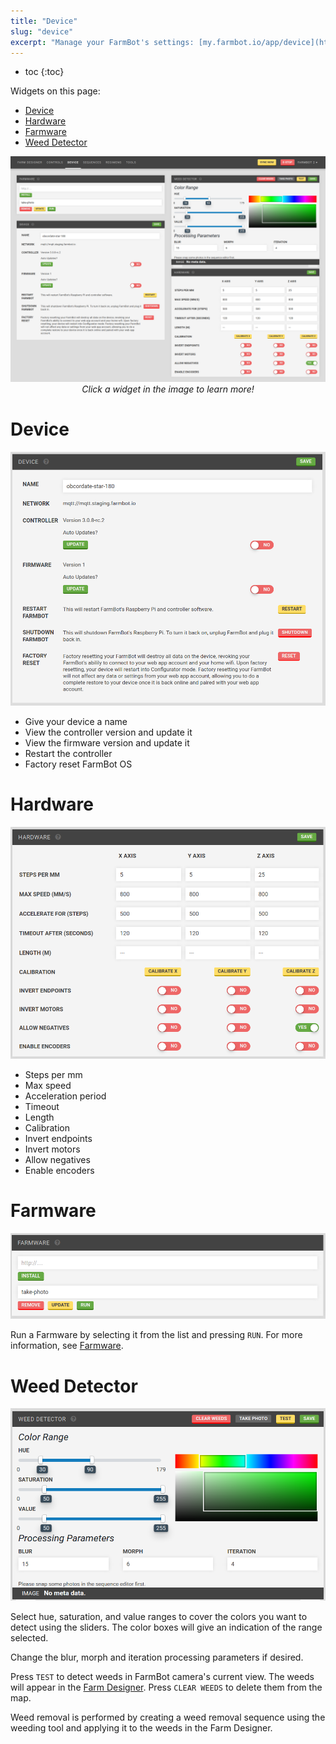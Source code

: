 ```yaml
---
title: "Device"
slug: "device"
excerpt: "Manage your FarmBot's settings: [my.farmbot.io/app/device](http://my.farmbot.io/app/device)"
---
```


* toc
{:toc}

Widgets on this page:
 * [Device](#device)
 * [Hardware](#hardware)
 * [Farmware](#farmware)
 * [Weed Detector](#weed-detector)

<style>
.nav-image{
  position: relative;
  max-width: 100%;
}
.nav-image a{
  display: block;      
  position: absolute;
}
.nav-image a:hover{
  background-color: black;
  opacity: 0.5;
}
.caption{
  font-style: italic;
  text-align: center;
}
</style>

<div class="nav-image">
  <img class="nav-image" src="device_2.png" alt="Device" />
  <a href="https://software.farmbot.io/docs/device#device" style="top: 28.50%; left: 1.9%; width: 47.03%; height: 52.82%;"></a>
  <a href="https://software.farmbot.io/docs/device#hardware" style="top: 49.77%; left: 50.97%; width: 47.27%; height: 48.04%;"></a>
  <a href="https://software.farmbot.io/docs/device#farmware" style="top: 8.24%; left: 1.81%; width: 47.17%; height: 17.48%;"></a>
  <a href="https://software.farmbot.io/docs/device#weed-detector" style="top: 8.24%; left: 50.97%; width: 47.08%; height: 39.93%;"></a>
</div>
<figcaption class="caption">Click a widget in the image to learn more!</figcaption>

# Device

![device_widget.png](device_widget.png)

 * Give your device a name
 * View the controller version and update it
 * View the firmware version and update it
 * Restart the controller
 * Factory reset FarmBot OS


# Hardware

![hardware.png](hardware.png)

 * Steps per mm
 * Max speed
 * Acceleration period
 * Timeout
 * Length
 * Calibration
 * Invert endpoints
 * Invert motors
 * Allow negatives
 * Enable encoders

# Farmware

![farmware.png](farmware.png)

Run a Farmware by selecting it from the list and pressing `RUN`. For more information, see [Farmware](../Additional-Information/farmware-dev.md).

# Weed Detector

![weed_detection.png](weed_detection.png)

Select hue, saturation, and value ranges to cover the colors you want to detect using the sliders. The color boxes will give an indication of the range selected.

Change the blur, morph and iteration processing parameters if desired.

Press `TEST` to detect weeds in FarmBot camera's current view. The weeds will appear in the [Farm Designer](../Web-App/farm-designer.md). Press `CLEAR WEEDS` to delete them from the map.

Weed removal is performed by creating a weed removal sequence using the weeding tool and applying it to the weeds in the Farm Designer.
